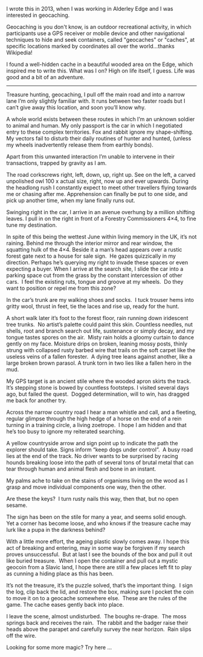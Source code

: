 I wrote this in 2013, when I was working in Alderley Edge and I was interested in geocaching.  

Geocaching is you don't know, is an outdoor recreational activity, in which participants use a GPS receiver or mobile device and other navigational techniques to hide and seek containers, called "geocaches" or "caches", at specific locations marked by coordinates all over the world...thanks Wikipedia!  

I found a well-hidden cache in a beautiful wooded area on the Edge, which inspired me to write this. What was I on? High on life itself, I guess. Life was good and a bit of an adventure.  

---  

Treasure hunting, geocaching, I pull off the main road and into a narrow lane I’m only slightly familiar with. It runs between two faster roads but I can’t give away this location, and soon you’ll know why.  

A whole world exists between these routes in which I’m an unknown soldier to animal and human. My only passport is the car in which I negotiated entry to these complex territories. Fox and rabbit ignore my shape-shifting. My vectors fail to disturb their daily routines of hunter and hunted, (unless my wheels inadvertently release them from earthly bonds).   

Apart from this unwanted interaction I’m unable to intervene in their transactions, trapped by gravity as I am.   

The road corkscrews right, left, down, up, right up. See on the left, a carved unpolished owl 100 x actual size, right, now up and ever upwards. During the headlong rush I constantly expect to meet other travellers flying towards me or chasing after me. Apprehension can finally be put to one side, and pick up another time, when my lane finally runs out.  

Swinging right in the car, I arrive in an avenue overhung by a million shifting leaves. I pull in on the right in front of a Forestry Commissioners 4×4, to fine tune my destination.  

In spite of this being the wettest June within living memory in the UK, it’s not raining. Behind me through the interior mirror and rear window, the squatting hulk of the 4×4. Beside it a man’s head appears over a rustic forest gate next to a house for sale sign.  He gazes quizzically in my direction. Perhaps he’s querying my right to invade these spaces or even expecting a buyer.
When I arrive at the search site, I slide the car into a parking space cut from the grass by the constant intercession of other cars.  I feel the existing ruts, tongue and groove at my wheels.  Do they want to position or repel me from this zone?  

In the car’s trunk are my walking shoes and socks.  I tuck trouser hems into gritty wool, thrust in feet, tie the laces and rise up, ready for the hunt.  

A short walk later it’s foot to the forest floor, rain running down iridescent tree trunks.  No artist’s palette could paint this skin. Countless needles, nut shells, root and branch search out life, sustenance or simply decay, and my tongue tastes spores on the air.  Misty rain holds a gloomy curtain to dance gently on my face. Moisture drips on broken, leaning mossy posts, thinly strung with collapsed rusty barbed wire that trails on the soft carpet like the useless veins of a fallen forester.  A dying tree leans against another, like a large broken brown parasol. A trunk torn in two lies like a fallen hero in the mud.  

My GPS target is an ancient stile where the wooded apron skirts the track. It’s stepping stone is bowed by countless footsteps. I visited several days ago, but failed the quest.  Dogged determination, will to win, has dragged me back for another try.   

Across the narrow country road I hear a man whistle and call, and a fleeting, regular glimpse through the high hedge of a horse on the end of a rein turning in a training circle, a living zoetrope.  I hope I am hidden and that he’s too busy to ignore my reiterated searching.  

A yellow countryside arrow and sign point up to indicate the path the explorer should take. 
Signs inform “keep dogs under control”.  A busy road lies at the end of the track. No driver wants to be surprised by racing hounds breaking loose into the path of several tons of brutal metal that can tear through human and animal flesh and bone in an instant.  

My palms ache to take on the stains of organisms living on the wood as I grasp and move individual components one way, then the other.   

Are these the keys?  I turn rusty nails this way, then that, but no open sesame.   

The sign has been on the stile for many a year, and seems solid enough.  Yet a corner has become loose, and who knows if the treasure cache may lurk like a pupa in the darkness behind?    

With a little more effort, the ageing plastic slowly comes away. I hope this act of breaking and entering, may in some way be forgiven if my search proves unsuccessful.  But at last I see the bounds of the box and pull it out like buried treasure.  When I open the container and pull out a mystic geocoin from a Slavic land, I hope there are still a few places left fit to play as cunning a hiding place as this has been.   

It’s not the treasure, it’s the puzzle solved, that’s the important thing.  I sign the log, clip back the lid, and restore the box, making sure I pocket the coin to move it on to a geocache somewhere else.  These are the rules of the game. The cache eases gently back into place.   

I leave the scene, almost undisturbed.  The boughs re-drape.  The moss springs back and receives the rain.  The rabbit and the badger raise their heads above the parapet and carefully survey the near horizon.  Rain slips off the wire.

Looking for some more magic? Try here ...

